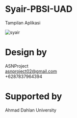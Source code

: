 # Syair-PBSI-UAD

Tampilan Aplikasi

![syair](https://user-images.githubusercontent.com/49858542/89148245-75158c80-d583-11ea-8762-be53b14a9d14.jpg)

# Design by

ASNProject<br />
asnproject02@gmail.com<br />
+6287837964394<br />

# Supported by

Ahmad Dahlan University
